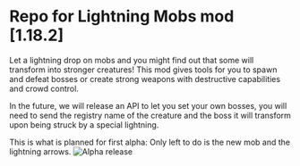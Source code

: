 # Repo for Lightning Mobs mod [1.18.2]

Let a lightning drop on mobs and you might find out that some will transform into stronger creatures! This mod gives tools for you to spawn and defeat bosses or create strong weapons with destructive capabilities and crowd control.

In the future, we will release an API to let you set your own bosses, you will need to send the registry name of the creature and the boss it will transform upon being struck by a special lightning.

This is what is planned for first alpha: Only left to do is the new mob and the lightning arrows.
![Alpha release](https://i.ibb.co/1bz9DTV/Mod-Planification.png)
